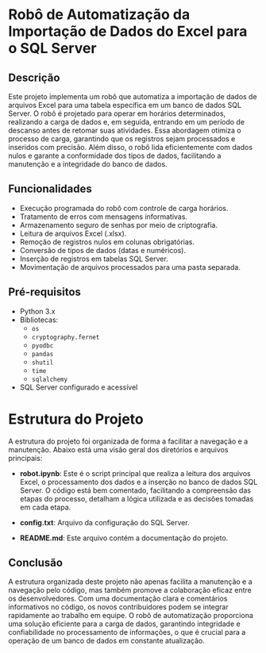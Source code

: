 # Robô de Automatização da Importação de Dados do Excel para o SQL Server

## Descrição

Este projeto implementa um robô que automatiza a importação de dados de arquivos Excel para uma tabela específica em um banco de dados SQL Server. O robô é projetado para operar em horários determinados, realizando a carga de dados e, em seguida, entrando em um período de descanso antes de retomar suas atividades. Essa abordagem otimiza o processo de carga, garantindo que os registros sejam processados e inseridos com precisão. Além disso, o robô lida eficientemente com dados nulos e garante a conformidade dos tipos de dados, facilitando a manutenção e a integridade do banco de dados.

## Funcionalidades

- Execução programada do robô com controle de carga horários.
- Tratamento de erros com mensagens informativas.
- Armazenamento seguro de senhas por meio de criptografia.
- Leitura de arquivos Excel (.xlsx).
- Remoção de registros nulos em colunas obrigatórias.
- Conversão de tipos de dados (datas e numéricos).
- Inserção de registros em tabelas SQL Server.
- Movimentação de arquivos processados para uma pasta separada.

## Pré-requisitos

- Python 3.x
- Bibliotecas:
  - `os`
  - `cryptography.fernet`
  - `pyodbc`
  - `pandas`
  - `shutil`
  - `time`
  - `sqlalchemy`
- SQL Server configurado e acessível

# Estrutura do Projeto

A estrutura do projeto foi organizada de forma a facilitar a navegação e a manutenção. Abaixo está uma visão geral dos diretórios e arquivos principais:

- **robot.ipynb**: Este é o script principal que realiza a leitura dos arquivos Excel, o processamento dos dados e a inserção no banco de dados SQL Server. O código está bem comentado, facilitando a compreensão das etapas do processo, detalham a lógica utilizada e as decisões tomadas em cada etapa.

- **config.txt**: Arquivo da configuração do SQL Server.

- **README.md**: Este arquivo contém a documentação do projeto.

## Conclusão

A estrutura organizada deste projeto não apenas facilita a manutenção e a navegação pelo código, mas também promove a colaboração eficaz entre os desenvolvedores. Com uma documentação clara e comentários informativos no código, os novos contribuidores podem se integrar rapidamente ao trabalho em equipe. O robô de automatização proporciona uma solução eficiente para a carga de dados, garantindo integridade e confiabilidade no processamento de informações, o que é crucial para a operação de um banco de dados em constante atualização.
